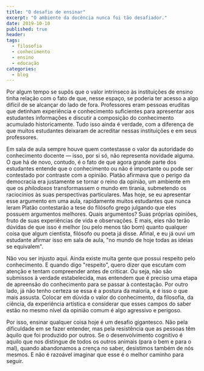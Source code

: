 ```yaml
---
title: "O desafio de ensinar"
excerpt: "O ambiente da docência nunca foi tão desafiador."
date: 2019-10-10
published: true
header:
tags: 
  - filosofia
  - conhecimento
  - ensino
  - educação
categories:
  - blog
---
```


Por algum tempo se supôs que o valor intrínseco às instituições de ensino tinha relação com o fato de que, nesse espaço, se poderia ter acesso a algo difícil de se alcançar do lado de fora. Professores eram pessoas eruditas que detinham experiência e conhecimento suficientes para apresentar aos estudantes informações e discutir a composição do conhecimento acumulado historicamente. Tudo isso ainda é verdade, com a diferença de que muitos estudantes deixaram de acreditar nessas instituições e em seus professores.

Em sala de aula sempre houve quem contestasse o valor da autoridade do conhecimento docente — isso, por si só, não representa novidade alguma. O que há de novo, contudo, é o fato de que agora grande parte dos estudantes entende que o conhecimento ou não é importante ou pode ser contestado por contraste com a opinião. Platão afirmava que o perigo da democracia era justamente se tornar o reino da opinião, um ambiente em que os *philodoxos* transformassem o mundo em tirania, submetendo os raciocínios às suas perspectivas particulares. Mas hoje, se eu apresentar esse argumento em uma aula, rapidamente muitos estudantes que nunca leram Platão contestarão a tese do filósofo grego julgando que eles possuem argumentos melhores. Quais argumentos? Suas próprias opiniões, fruto de suas experiências de vida e observações. E mais, eles não terão dúvidas de que isso é melhor (ou pelo menos tão bom) quanto qualquer coisa que algum cientista, filósofo ou poeta já disse. Afinal, e eu já ouvi um estudante afirmar isso em sala de aula, "no mundo de hoje todas as ideias se equivalem".

Não vou ser injusto aqui. Ainda existe muita gente que possui respeito pelo conhecimento. E quando digo "respeito", quero dizer que escutam com atenção e tentam compreender antes de criticar. Ou seja, não são submissos à verdade estabelecida, mas entendem que é preciso uma etapa de apreensão do conhecimento para se passar à contestação. Por outro lado, já não tenho certeza se essa é a postura da maioria, e é isso o que mais assusta. Colocar em dúvida o valor do conhecimento, da filosofia, da ciência, da experiência artística e considerar que esses campos do saber estão no mesmo nível da opinião comum é algo agressivo e perigoso. 

Por isso, ensinar qualquer coisa hoje é um desafio gigantesco. Não pela dificuldade em se fazer entender, mas pela resistência que as pessoas têm àquilo que foi produzido por outros. Se o desenvolvimento cognitivo é aquilo que nos distingue de todos os outros animais (para o bem e para o mal), quando abandonamos a crença no saber, desistimos também de nós mesmos. E não é razoável imaginar que esse é o melhor caminho para seguir.
